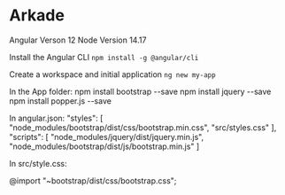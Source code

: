 # Arkade

Angular Verson 12
Node Version 14.17


Install the Angular CLI
```npm install -g @angular/cli```

Create a workspace and initial application
```ng new my-app```

In the App folder:
npm install bootstrap --save
npm install jquery --save
npm install popper.js --save

In angular.json:
"styles": [
  "node_modules/bootstrap/dist/css/bootstrap.min.css",
  "src/styles.css"
],
"scripts": [
    "node_modules/jquery/dist/jquery.min.js",
    "node_modules/bootstrap/dist/js/bootstrap.min.js"
]

In src/style.css:

@import "~bootstrap/dist/css/bootstrap.css";
